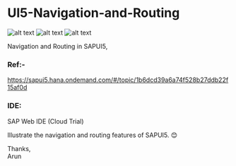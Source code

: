 # UI5-Navigation-and-Routing
![alt text](https://img.shields.io/badge/SAP-UI5-blue "SAPUI5") ![alt text](https://img.shields.io/badge/Navigation-Routing-yellowgreen "Navigation") ![alt text](https://img.shields.io/badge/Ver.-1.52-green "Routing") 



Navigation and Routing in SAPUI5, 
### Ref:-
https://sapui5.hana.ondemand.com/#/topic/1b6dcd39a6a74f528b27ddb22f15af0d

### IDE: 
SAP Web IDE (Cloud Trial)

Illustrate the navigation and routing features of SAPUI5.
:blush:

Thanks,</br>
Arun

